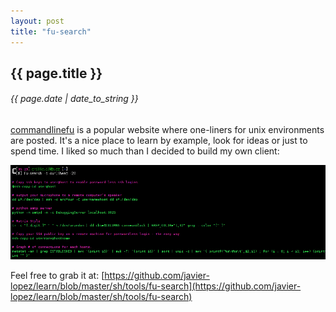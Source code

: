 ```yaml
---
layout: post
title: "fu-search"
---
```


## {{ page.title }}

###### {{ page.date | date_to_string }}

[commandlinefu](http://commandlinefu.com) is a popular website where one-liners for unix environments are posted. It's a nice place to learn by example, look for ideas or just to spend time. I liked so much than I decided to build my own client:

<!--**[![](/assets/img/37.png)](/assets/img/37.png)**-->
<!--**[![](/assets/img/38.png)](/assets/img/38.png)**-->
**[![](/assets/img/39.png)](/assets/img/38.png)**
<!--<iframe class="showterm" src="http://showterm.io/e46d37e655b72730db834" width="640" height="300">&nbsp;</iframe>-->

Feel free to grab it at: [https://github.com/javier-lopez/learn/blob/master/sh/tools/fu-search](https://github.com/javier-lopez/learn/blob/master/sh/tools/fu-search)
